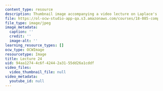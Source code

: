 ```yaml
---
content_type: resource
description: Thumbnail image accompanying a video lecture on Laplace's equation.
file: https://ol-ocw-studio-app-qa.s3.amazonaws.com/courses/18-085-computational-science-and-engineering-i-fall-2008/94aa12744c6f42442a3155dd26a1cddf_24.jpg
file_type: image/jpeg
image_metadata:
  caption: ''
  credit: ''
  image-alt: ''
learning_resource_types: []
ocw_type: OCWImage
resourcetype: Image
title: Lecture 24
uid: 94aa1274-4c6f-4244-2a31-55dd26a1cddf
video_files:
  video_thumbnail_file: null
video_metadata:
  youtube_id: null
---
```

